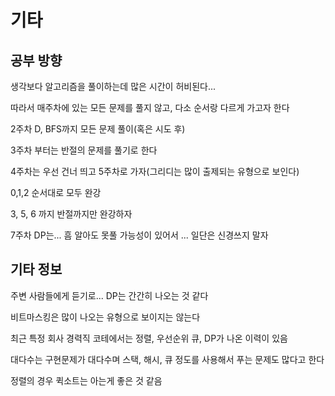 # 기타

## 공부 방향

생각보다 알고리즘을 풀이하는데 많은 시간이 허비된다...   

따라서 매주차에 있는 모든 문제를 풀지 않고, 다소 순서랑 다르게 가고자 한다

2주차 D, BFS까지 모든 문제 풀이(혹은 시도 후)  

3주차 부터는 반절의 문제를 풀기로 한다  

4주차는 우선 건너 띄고 5주차로 가자(그리디는 많이 출제되는 유형으로 보인다)

0,1,2 순서대로 모두 완강  

3, 5, 6 까지 반절까지만 완강하자

7주차 DP는... 흠 알아도 못풀 가능성이 있어서 ... 일단은 신경쓰지 말자  

## 기타 정보

주변 사람들에게 듣기로... DP는 간간히 나오는 것 같다

비트마스킹은 많이 나오는 유형으로 보이지는 않는다

최근 특정 회사 경력직 코테에서는 정렬, 우선순위 큐, DP가 나온 이력이 있음

대다수는 구현문제가 대다수며 스택, 해시, 큐 정도를 사용해서 푸는 문제도 많다고 한다

정렬의 경우 퀵소트는 아는게 좋은 것 같음
